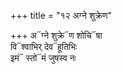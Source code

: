 +++
title = "१२ अग्ने शुक्रेण"

+++
अ᳓ग्ने शुक्रे᳓ण शोचि᳓षा  
वि᳓श्वाभिर् देव᳓हूतिभिः  
इमं᳓ स्तो᳓मं जुषस्व नः